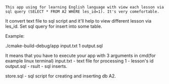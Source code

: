 
	This app using for learning English language with view each lesson via sql query (SELECT * FROM A2 WHERE les_id=1). It's very comefortable.
It convert text file to sql script and it'll help to view different lesson via les_id.
Set sql query for insert into some table.

Example:

./cmake-build-debug/app input.txt 1 output.sql

It means that you have to execute your app with 3 arguments in cmd(for example linux terminal) 
	input.txt - text file for processing
	1 - lesson's id 
	output.sql - rsult - sql inserts.

store.sql - sql script for creating and inserting db A2.
